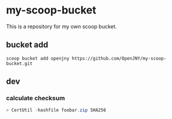 # my-scoop-bucket
This is a repository for my own scoop bucket.

## bucket add

```
scoop bucket add openjny https://github.com/OpenJNY/my-scoop-bucket.git
```

## dev

### calculate checksum

```powershell
> CertUtil -hashfile foobar.zip SHA256
```